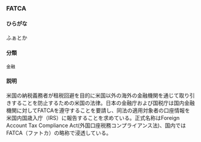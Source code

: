 <div style="display:none;">

## [あ行](securities-terms?id=あ行)
## [か行](securities-terms?id=か行)
## [さ行](securities-terms?id=さ行)
## [た行](securities-terms?id=た行)
## [な行](securities-terms?id=な行)
## [は行](securities-terms?id=は行)
## [ま行](securities-terms?id=ま行)
## [や行](securities-terms?id=や行)
## [ら行](securities-terms?id=ら行)
## [わ行](securities-terms?id=わ行)
## [英数字・記号](securities-terms?id=英数字・記号)

</div>

### FATCA

#### ひらがな

ふぁとか

#### 分類

`金融`

#### 説明

米国の納税義務者が租税回避を目的に米国以外の海外の金融機関を通じて取り引きすることを防止するための米国の法律。日本の金融庁および国税庁は国内金融機関に対してFATCAを遵守することを要請し、同法の適用対象者の口座情報を米国内国歳入庁（IRS）に報告することを求めている。正式名称はForeign Account Tax Compliance Act(外国口座税務コンプライアンス法)、国内ではFATCA（ファトカ）の略称で浸透している。

